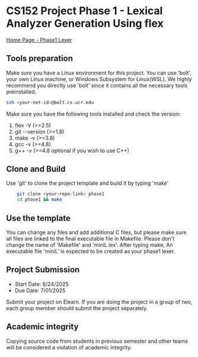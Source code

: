 CS152 Project Phase 1 - Lexical Analyzer Generation Using flex
===============================================================


[Home Page - Phase1 Lexer](https://cs152-ucr-gupta.github.io/website/phase1_lexer.html)


## Tools preparation

Make sure you have a Linux environment for this project. You can use 'bolt', your own Linux machine, or Windows Subsystem for Linux(WSL). We highly recommend you directly use 'bolt' since it contains all the necessary tools preinstalled. 

```sh
ssh <your-net-id>@bolt.cs.ucr.edu
```

Make sure you have the following tools installed and check the version:
1. flex -V       (>=2.5)
2. git --version (>=1.8)
3. make -v       (>=3.8)
4. gcc -v        (>=4.8)
5. g++ -v        (>=4.8 optional if you wish to use C++)

## Clone and Build

Use 'git' to clone the project template and build it by typing 'make'

```sh
    git clone <your-repo-link> phase1
    cd phase1 && make
```

## Use the template

You can change any files and add additional C files, but please make sure all files are linked to the final executable file in Makefile. Please don't change the name of 'Makefile' and 'miniL.lex'. After typing make, An executable file 'miniL' is expected to be created as your phase1 lexer.

## Project Submission 

* Start Date: 6/24/2025
* Due Date:   7/01/2025

Submit your project on Elearn. If you are doing the project in a group of two, each group member should submit the project separately. 

## Academic integrity

Copying source code from students in previous semester and other teams will be considered a violation of academic integrity. 
